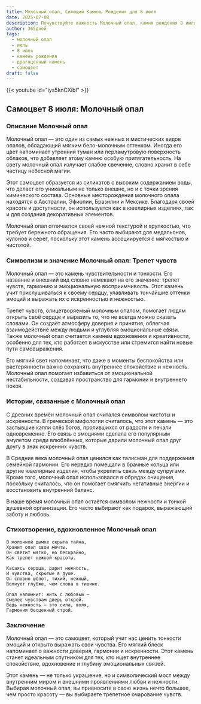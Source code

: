 ```yaml
---
title: Молочный опал, Сияющий Камень Рождения для 8 июля
date: 2025-07-08
description: Почувствуйте важность Молочный опал, камня рождения 8 июля, который символизирует Трепет чувств. Пусть его красота и значение осветят ваш день.
author: 365дней
tags:
  - молочный опал
  - июль
  - 8 июля
  - камень рождения
  - драгоценный камень
  - самоцвет
draft: false
---
```


{{< youtube id="iys5knCXibI" >}}

## Самоцвет 8 июля: Молочный опал

### Описание Молочный опал

Молочный опал — это один из самых нежных и мистических видов опалов, обладающий мягким бело-молочным оттенком. Иногда его цвет напоминает утренний туман или перламутровую поверхность облаков, что добавляет этому камню особую притягательность. На свету молочный опал излучает слабое свечение, словно хранит в себе частицу небесной магии.

Этот самоцвет образуется из силикатов с высоким содержанием воды, что делает его уникальным не только внешне, но и с точки зрения химического состава. Основные месторождения молочного опала находятся в Австралии, Эфиопии, Бразилии и Мексике. Благодаря своей красоте и доступности, он используется как в ювелирных изделиях, так и для создания декоративных элементов.

Молочный опал отличается своей нежной текстурой и хрупкостью, что требует бережного обращения. Его часто выбирают для медальонов, кулонов и серег, поскольку этот камень ассоциируется с мягкостью и чистотой.

### Символизм и значение Молочный опал: Трепет чувств

Молочный опал — это камень чувствительности и тонкости. Его название и внешний вид словно намекают на его значение: трепет чувств, гармонию и эмоциональную восприимчивость. Этот камень учит прислушиваться к своему сердцу, улавливать тончайшие оттенки эмоций и выражать их с искренностью и нежностью.

Трепет чувств, олицетворяемый молочным опалом, помогает людям открыть своё сердце и выразить то, что не всегда можно сказать словами. Он создаёт атмосферу доверия и принятия, облегчая взаимодействие между людьми и углубляя эмоциональные связи. Также молочный опал считается камнем вдохновения и креативности, особенно для тех, кто работает в искусстве или стремится найти новые пути самовыражения.

Его мягкий свет напоминает, что даже в моменты беспокойства или растерянности важно сохранять внутреннее спокойствие и нежность. Молочный опал помогает избавиться от эмоциональной нестабильности, создавая пространство для гармонии и внутреннего покоя.

### Истории, связанные с Молочный опал

С древних времён молочный опал считался символом чистоты и искренности. В греческой мифологии считалось, что этот камень — это застывшие капли слёз богов, пролившихся от радости и печали одновременно. Его связь с эмоциями сделала его популярным амулетом среди влюблённых, которые дарили молочный опал друг другу в знак искренних чувств.

В Средние века молочный опал ценился как талисман для поддержания семейной гармонии. Его нередко помещали в брачные кольца или другие ювелирные изделия, чтобы укрепить связь между супругами. Кроме того, молочный опал использовался в обрядах очищения, поскольку считалось, что он помогает смягчить негативные энергии и восстановить внутренний баланс.

В наше время молочный опал остаётся символом нежности и тонкой душевной организации. Его часто выбирают как подарок, выражающий заботу и любовь.

### Стихотворение, вдохновленное Молочный опал

```
В молочной дымке скрыта тайна,  
Хранит опал свои мечты.  
Он светит мягко, но бескрайно,  
Как трепет нежной красоты.

Касаясь сердца, дарит нежность,  
И чувства, скрытые в душе.  
Он словно шёпот, тихий, нежный,  
Волнует глубже, чем слова в тишине.

Опал напомнит: жить с любовью —  
Смелее чувствам дверь открой.  
Ведь нежность — это сила, воля,  
Гармонии бесценный строй.
```

### Заключение

Молочный опал — это самоцвет, который учит нас ценить тонкости эмоций и открыто выражать свои чувства. Его мягкий блеск напоминает о важности доверия, гармонии и искренности. Этот камень станет идеальным спутником для тех, кто ищет внутреннее спокойствие, вдохновение и глубину эмоциональных связей.

Этот камень — не только украшение, но и символический мост между внутренним миром и внешними проявлениями любви и нежности. Выбирая молочный опал, вы привносите в свою жизнь нечто большее, чем просто красоту — вы выбираете трепетное очарование чувств.